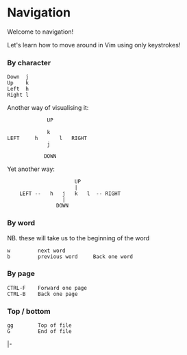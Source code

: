 # Navigation

Welcome to navigation!

Let's learn how to move around in Vim using only keystrokes!


### By character
```
Down  j
Up    k
Left  h
Right l
```


Another way of visualising it:

```
             UP

             k
LEFT     h       l   RIGHT
             j

            DOWN
```


Yet another way:
```
                      UP
                      |
    LEFT --   h   j   k   l  -- RIGHT
                  |
                DOWN
```



### By word
NB. these will take us to the beginning of the word
```
w         next word
b         previous word     Back one word

```

### By page
```
CTRL-F    Forward one page
CTRL-B    Back one page
```

### Top / bottom
```
gg        Top of file
G         End of file
```


|-
